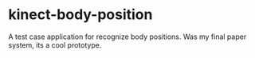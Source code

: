 kinect-body-position
====================

A test case application for recognize body positions. Was my final paper system, its a cool prototype.
